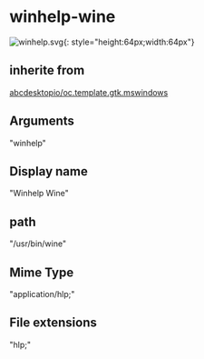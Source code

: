 # winhelp-wine
![winhelp.svg](/applications/icons/winhelp.svg){: style="height:64px;width:64px"}
## inherite from
[abcdesktopio/oc.template.gtk.mswindows](abcdesktopio/oc.template.gtk.mswindows.md)
## Arguments
"winhelp"
## Display name
"Winhelp Wine"
## path
"/usr/bin/wine"
## Mime Type
"application/hlp;"
## File extensions
"hlp;"
